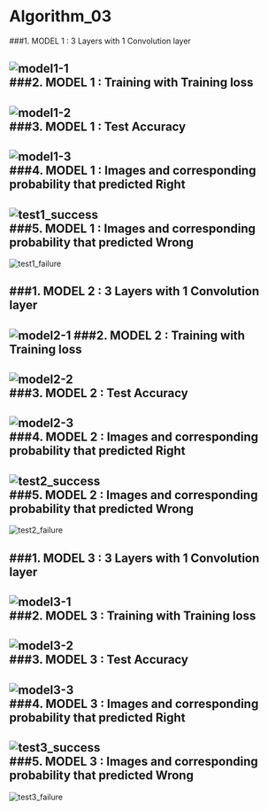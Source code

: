 # Algorithm_03

###1. MODEL 1 : 3 Layers with 1 Convolution layer  
 
![model1-1](https://user-images.githubusercontent.com/56299516/83453940-5537ee80-a496-11ea-9f5a-a7af973b7364.PNG)    
###2. MODEL 1 : Training with Training loss  
------------------  
![model1-2](https://user-images.githubusercontent.com/56299516/83453933-5406c180-a496-11ea-90b4-ebe8d540750e.PNG)  
###3. MODEL 1 : Test Accuracy  
------------------  
![model1-3](https://user-images.githubusercontent.com/56299516/83453937-5537ee80-a496-11ea-9b86-93acb8baa82b.PNG)  
###4. MODEL 1 : Images and corresponding probability that predicted Right  
------------------   
![test1_success](https://user-images.githubusercontent.com/56299516/82995179-3bce1700-a03e-11ea-80a5-fb4536be6012.png)   
###5. MODEL 1 : Images and corresponding probability that predicted Wrong  
------------------   
![test1_failure](https://user-images.githubusercontent.com/56299516/82995768-fb22cd80-a03e-11ea-93a7-71e84830bb2c.png)  


###1. MODEL 2 : 3 Layers with 1 Convolution layer  
------------------  
![model2-1](https://user-images.githubusercontent.com/56299516/83453996-6a148200-a496-11ea-8cb1-d61bffc72159.PNG) 
###2. MODEL 2 : Training with Training loss  
------------------  
![model2-2](https://user-images.githubusercontent.com/56299516/83453989-68e35500-a496-11ea-8b46-dae7e651db4a.PNG)  
###3. MODEL 2 : Test Accuracy  
------------------  
![model2-3](https://user-images.githubusercontent.com/56299516/83453994-6a148200-a496-11ea-9f3f-d75276c67a2b.PNG)  
###4. MODEL 2 : Images and corresponding probability that predicted Right  
------------------   
![test2_success](https://user-images.githubusercontent.com/56299516/82996086-666c9f80-a03f-11ea-8c0d-7ce8bbebb53e.png)   
###5. MODEL 2 : Images and corresponding probability that predicted Wrong  
------------------   
![test2_failure](https://user-images.githubusercontent.com/56299516/82996084-65d40900-a03f-11ea-8eb1-1a036c45292a.png)  


###1. MODEL 3 : 3 Layers with 1 Convolution layer  
------------------  
![model3-1](https://user-images.githubusercontent.com/56299516/83454011-71d42680-a496-11ea-8c9d-cf1a747e5585.PNG)  
###2. MODEL 3 : Training with Training loss  
------------------  
![model3-2](https://user-images.githubusercontent.com/56299516/83454007-70a2f980-a496-11ea-8687-a7a9e0634bdd.PNG)  
###3. MODEL 3 : Test Accuracy  
------------------  
![model3-3](https://user-images.githubusercontent.com/56299516/83454009-71d42680-a496-11ea-9eb3-ce21b8273ab5.PNG)  
###4. MODEL 3 : Images and corresponding probability that predicted Right  
------------------   
![test3_success](https://user-images.githubusercontent.com/56299516/82996078-64a2dc00-a03f-11ea-8140-eeb7e4621a09.png)   
###5. MODEL 3 : Images and corresponding probability that predicted Wrong  
------------------   
![test3_failure](https://user-images.githubusercontent.com/56299516/82996088-666c9f80-a03f-11ea-94f2-dd0f711bd009.png)  



